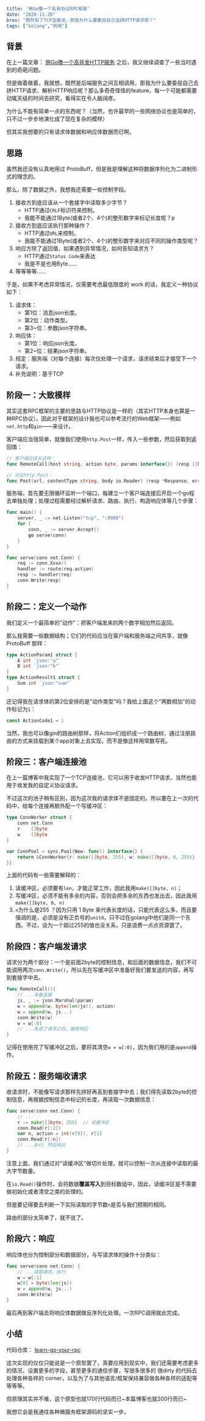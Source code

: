 ```yaml lw-blog-meta
title: '用Go撸一个私有协议RPC框架'
date: "2020-11-26"
brev: "既然有了TCP连接池，那我为什么要委屈自己去拼HTTP请求呢？"
tags: ["Golang","网络"]
```

## 背景

在上一篇文章： [用Go撸一个高并发HTTP服务](https://lewinblog.com/blog/page/2020/201123-%E7%94%A8go%E6%92%B8%E4%B8%80%E4%B8%AA%E9%AB%98%E5%B9%B6%E5%8F%91http%E6%9C%8D%E5%8A%A1.md) 之后，我又继续调查了一些当时遇到的奇葩问题。

但是做着做着，我就想，既然是后端服务之间互相调用，那我为什么要委屈自己去拼HTTP请求、解析HTTP响应呢？那么多奇奇怪怪的feature，每一个可能都需要动辄天级的时间去研究，看得实在令人脑阔疼。

为什么不能有简单一点的东西呢？（当然，也许最早的一些网络协议也是简单的，只不过一步步地演化成了现在复杂的模样）

但其实我想要的只有请求体数据和响应体数据而已啊。

## 思路

虽然我还没有认真地用过 ProtoBuff，但是我是理解这种将数据序列化为二进制形式的理念的。

那么，除了数据之外，我想我还需要一些控制字段。

1. 接收方到底应该从一个套接字中读取多少字节？
    - HTTP通过`CRLF`标识符来控制。
    - 我能不能通过1Byte(或者2个、4个)的整形数字来标记长度呢？p
2. 接收方到底应该执行那种操作？
    - HTTP通过`URL`来控制，
    - 我能不能通过1Byte(或者2个、4个)的整形数字来对应不同的操作类型呢？
3. 响应方除了返回值，如果遇到异常情况，如何告知请求方？
    - HTTP通过`Status Code`来表达
    - 我是不是也用Byte……
4. 等等等等……

于是，如果不考虑异常情况，仅需要考虑最低限度的 work 的话，我定义一种协议如下：

1. 请求体：
    - 第1位：消息json长度。
    - 第2位：动作类型。
    - 第3~位：参数json字符串。
2. 响应体：
    - 第1位：响应json长度。
    - 第2~位：结果json字符串。
3. 规定：服务端（对每个连接）每次仅处理一个请求，请求结束后才接受下一个请求。
4. 补充说明：基于TCP

## 阶段一：大致模样

其实这套RPC框架的主要的思路与HTTP协议是一样的（其实HTTP本身也算是一种RPC协议）。因此对于框架的设计我也可以参考流行的Web框架——例如`net.http`和`gin`——来设计。

客户端应当很简单，就像我们使用`http.Post`一样，传入一些参数，然后获取到返回值：

```go
// 客户端应该长这样：
func RemoteCall(host string, action byte, params interface{}) (resp []byte, err error) {}

// 对比http.Post：
func Post(url, contentType string, body io.Reader) (resp *Response, err error) {}
```

服务端，首先要无限循环监听一个端口，每建立一个客户端连接后开启一个go程去单独处理；处理过程需要经过解析请求、路由、执行、构造响应体等几个步骤：

```go
func main() {
	server, _ := net.Listen("tcp", ":8080")
	for {
		conn, _ := server.Accept()
		go serve(conn)
	}
}

func serve(conn net.Conn) {
    req := conn.Xxxx()
    handler := route(req.action)
    resp := handler(req)
    conn.Write(resp)
}
```

## 阶段二：定义一个动作

我们定义一个最简单的"动作"：把客户端发来的两个数字相加然后返回。

那么我需要一些数据结构；它们的代码应当在客户端和服务端之间共享，就像 ProtoBuff 那样：

```go
type ActionParam1 struct {
	A int `json:"a"`
	B int `json:"b"`
}
type ActionResult1 struct {
	Sum int `json:"sum"`
}
```

还记得我在请求体的第2位安排的是"动作类型"吗？我给上面这个"两数相加"的动作标记为`1`：

```go
const ActionCode1 = 1
```

当然，我也可以像gin的路由树那样，将Action们组织成一个路由树，通过注册路由的方式来挂载到某个app对象上去实现，而不是像这样用常数写死。

## 阶段三：客户端连接池

在上一篇博客中我实现了一个TCP连接池，它可以用于收发HTTP请求，当然也能用于收发我的自定义协议请求。

不过这次的池子稍有区别，因为这次我的请求体不是固定的，所以要在上一次的代码中，给每个连接再额外配一个写缓冲区：

```go
type ConnWorker struct {
	conn net.Conn
	r    []byte
	w    []byte
}

var ConnPool = sync.Pool{New: func() interface{} {
	return &ConnWorker{r: make([]byte, 255), w: make([]byte, 0, 255)}
}}
```

上面的代码有一些需要解释的：

1. 读缓冲区，必须要有`len`，才能正常工作，因此我用`make([]byte, n)`；
2. 写缓冲区，必须不能有多余的内容，否则会把多余的东西也发出去，因此我用`make([]byte, 0, n)`
3. `n`为什么是255 ？因为只用 1 Byte 来代表长度的话，只能代表这么多。而且要强调的是，必须是没有正负号的`unit8`，只不过在golang中他们是同一个东西。不过，设为一个超过255的值也没关系，只是浪费一点点资源罢了。

## 阶段四：客户端发请求

请求分为两个部分：一个是前面2byte的控制信息，和后面的数据信息，我们不可能调用两次`conn.Write()`，所以先在写缓冲区中准备好我们要发送的内容，再写到套接字中去。

```go
func RemoteCall(){
    // ...准备连接
    js, _ := json.Marshal(param)
    w = append(w, byte(len(js)), action)
    w = append(w, js...)
    conn.Write(w)
    w = w[:0]
    // ...发送了请求之后，接收响应
}
```

记得在使用完了写缓冲区之后，要将其清空`w = w[:0]`，因为我们用的是`append`操作。

## 阶段五：服务端收请求

收请求时，不能像写请求那样先拼好再丢到套接字中去；我们得先读取2byte的控制信息，再根据控制信息中标记的长度，再读取一次数据信息：

```go
func serve(conn net.Conn) {
    // ...
	r := make([]byte, 255)  // 读缓冲区
    conn.Read(r[:2])
    var n, action = int(r[0]), r[1]
    conn.Read(r[:n])
    // ...执行，然后响应
}
```

注意上面，我们通过对"读缓冲区"做切片处理，就可以控制一次从连接中读取的最大字节数量。

在`io.Read()`操作时，会将数据**覆盖写入**到目标数组中，因此，读缓冲区是不需要做初始化或者清空之类的处理的。

但是要记得要去判断一下实际读取的字节数`n`是否与我们预期的相同。

路由的部分太简单了，就不说了。

## 阶段六：响应

响应体也分为控制部分和数据部分，与写请求体的操作十分类似：

```go
func serve(conn net.Conn) {
    // ...读取请求，执行
    w = w[:1]
    w[0] = byte(len(js))
    w = append(w, js...)
    conn.Write(w)
}
```

最后再到客户端去将响应体数据做反序列化处理。一次RPC调用就此完成。

## 小结

代码仓库： [learn-go-your-rpc](https://github.com/Saodd/learn-go-your-rpc) 

这次实现的仅仅只能说是一个原型罢了，真要应用到现实中，我们还需要考虑更多的情况，设置更多的字段，甚至更多的通信步骤，写很多很多的 很dirty 的代码去处理各种各样的 corner，以及为了与其他语言/框架保持兼容做各种各样的适配等等等等。

但原理其实并不难，这个原型也就170行代码而已~本篇博客也就200行而已~

我想它会是我通往各种微服务框架源码的坚实一步。

